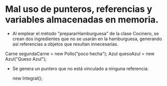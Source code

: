 # Mal uso de punteros, referencias y variables almacenadas en memoria.

- Al emplear el método "prepararHamburguesa" de la clase Cocinero, se crean dos ingredientes que no se usarán en la hamburguesa, generando así referencias a objetos que resultan innecesarias.

Carne segundaCarne = new Pollo("poco hecha");
    Azul quesoAzul = new Azul("Queso Azul");

- Se genera un puntero que no está vinculado a ninguna referencia:


    new Integral();